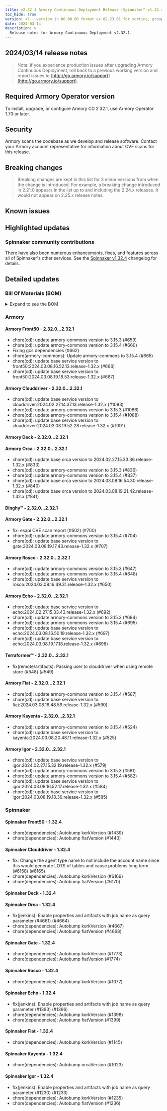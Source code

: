 ```yaml
---
title: v2.32.1 Armory Continuous Deployment Release (Spinnaker™ v1.32.4)
toc_hide: true
version: <!-- version in 00.00.00 format ex 02.23.01 for sorting, grouping -->
date: 2024-03-14
description: >
  Release notes for Armory Continuous Deployment v2.32.1.
---
```


<!-- 
MAKE SURE TO ADD 'LTS' OR 'FEATURE' TO THE TITLE TO INDICATE RELEASE CATEGORY. 
FOR EXAMPLE, "Armory Continuous Deployment Release LTS" or "Armory Continuous Deployment Release Feature" so users know release category and support time period 
-->

## 2024/03/14 release notes

>Note: If you experience production issues after upgrading Armory Continuous Deployment, roll back to a previous working version and report issues to [http://go.armory.io/support](http://go.armory.io/support).

## Required Armory Operator version

To install, upgrade, or configure Armory CD 2.32.1, use Armory Operator 1.70 or later.

## Security

Armory scans the codebase as we develop and release software. Contact your Armory account representative for information about CVE scans for this release.

## Breaking changes
<!-- Copy/paste from the previous version if there are recent ones. We can drop breaking changes after 3 minor versions. Add new ones from OSS and Armory. -->

> Breaking changes are kept in this list for 3 minor versions from when the change is introduced. For example, a breaking change introduced in 2.21.0 appears in the list up to and including the 2.24.x releases. It would not appear on 2.25.x release notes.

## Known issues
<!-- Copy/paste known issues from the previous version if they're not fixed. Add new ones from OSS and Armory. If there aren't any issues, state that so readers don't think we forgot to fill out this section. -->

## Highlighted updates

<!--
Each item category (such as UI) under here should be an h3 (###). List the following info that service owners should be able to provide:
- Major changes or new features we want to call out for Armory and OSS. Changes should be grouped under end user understandable sections. For example, instead of Deck, use UI. Instead of Fiat, use Permissions.
- Fixes to any known issues from previous versions that we have in release notes. These can all be grouped under a Fixed issues H3.
-->




###  Spinnaker community contributions

There have also been numerous enhancements, fixes, and features across all of Spinnaker's other services. See the
[Spinnaker v1.32.4](https://www.spinnaker.io/changelogs/1.32.4-changelog/) changelog for details.

## Detailed updates

### Bill Of Materials (BOM)

<details><summary>Expand to see the BOM</summary>
<pre class="highlight">
<code>artifactSources:
  dockerRegistry: docker.io/armory
dependencies:
  redis:
    commit: null
    version: 2:2.8.4-2
services:
  clouddriver:
    commit: b29acea67a40b4145431137ba96454c1d1bf0d73
    version: 2.32.1
  deck:
    commit: e7c8c0982afe9a49ab6c3d230f3aaa38e874eb30
    version: 2.32.1
  dinghy:
    commit: f5b14ffba75721322ada662f2325e80ec86347de
    version: 2.32.1
  echo:
    commit: 9d2abeeea4341e5ba94654925ba6488a9038af3f
    version: 2.32.1
  fiat:
    commit: 3f3fe6bf09708847a0f853bc74f6755920a4312b
    version: 2.32.1
  front50:
    commit: ba318cd2c445f14e5d6c3db87fa1658549385403
    version: 2.32.1
  gate:
    commit: dd64887668a2e2212667ca942e0bfd303aa34c60
    version: 2.32.1
  igor:
    commit: 9339ab63ab3d85ebcb00131033d19f26ad436f05
    version: 2.32.1
  kayenta:
    commit: bccd150fcc8a7cb7df537ec6269bce5d2843c703
    version: 2.32.1
  monitoring-daemon:
    commit: null
    version: 2.26.0
  monitoring-third-party:
    commit: null
    version: 2.26.0
  orca:
    commit: 9d45d87956abd9aad29ef8f9858e602e72d78c3c
    version: 2.32.1
  rosco:
    commit: dfe611ffdd2cf9ae7c524fb9970af47350ca5e96
    version: 2.32.1
  terraformer:
    commit: 6dbdb8b4c277cca4285b4d29d10f6cf3765f7590
    version: 2.32.1
timestamp: "2024-03-12 14:53:28"
version: 2.32.1
</code>
</pre>
</details>

### Armory


#### Armory Front50 - 2.32.0...2.32.1

  - chore(cd): update armory-commons version to 3.15.3 (#659)
  - chore(cd): update armory-commons version to 3.15.4 (#660)
  - Fixing gcs dependencies (#662)
  - chore(armory-commons): Update armory-commons to 3.15.4 (#665)
  - chore(cd): update base service version to front50:2024.03.08.16.52.13.release-1.32.x (#666)
  - chore(cd): update base service version to front50:2024.03.08.19.18.53.release-1.32.x (#667)

#### Armory Clouddriver - 2.32.0...2.32.1

  - chore(cd): update base service version to clouddriver:2024.02.27.14.37.13.release-1.32.x (#1083)
  - chore(cd): update armory-commons version to 3.15.3 (#1086)
  - chore(cd): update armory-commons version to 3.15.4 (#1088)
  - chore(cd): update base service version to clouddriver:2024.03.08.19.52.28.release-1.32.x (#1091)

#### Armory Deck - 2.32.0...2.32.1


#### Armory Orca - 2.32.0...2.32.1

  - chore(cd): update base orca version to 2024.02.27.15.33.36.release-1.32.x (#833)
  - chore(cd): update armory-commons version to 3.15.3 (#836)
  - chore(cd): update armory-commons version to 3.15.4 (#837)
  - chore(cd): update base orca version to 2024.03.08.16.54.30.release-1.32.x (#840)
  - chore(cd): update base orca version to 2024.03.08.19.21.42.release-1.32.x (#841)

#### Dinghy™ - 2.32.0...2.32.1


#### Armory Gate - 2.32.0...2.32.1

  - fix: esapi CVE scan report (#602) (#700)
  - chore(cd): update armory-commons version to 3.15.4 (#704)
  - chore(cd): update base service version to gate:2024.03.08.19.17.43.release-1.32.x (#707)

#### Armory Rosco - 2.32.0...2.32.1

  - chore(cd): update armory-commons version to 3.15.3 (#647)
  - chore(cd): update armory-commons version to 3.15.4 (#648)
  - chore(cd): update base service version to rosco:2024.03.08.16.49.31.release-1.32.x (#650)

#### Armory Echo - 2.32.0...2.32.1

  - chore(cd): update base service version to echo:2024.02.27.15.33.43.release-1.32.x (#692)
  - chore(cd): update armory-commons version to 3.15.3 (#694)
  - chore(cd): update armory-commons version to 3.15.4 (#695)
  - chore(cd): update base service version to echo:2024.03.08.16.50.19.release-1.32.x (#697)
  - chore(cd): update base service version to echo:2024.03.08.19.17.18.release-1.32.x (#698)

#### Terraformer™ - 2.32.0...2.32.1

  - fix(remote/artifacts): Passing user to clouddriver when using remote store (#548) (#549)

#### Armory Fiat - 2.32.0...2.32.1

  - chore(cd): update armory-commons version to 3.15.4 (#587)
  - chore(cd): update base service version to fiat:2024.03.08.16.48.59.release-1.32.x (#590)

#### Armory Kayenta - 2.32.0...2.32.1

  - chore(cd): update armory-commons version to 3.15.4 (#524)
  - chore(cd): update base service version to kayenta:2024.03.08.20.48.11.release-1.32.x (#525)

#### Armory Igor - 2.32.0...2.32.1

  - chore(cd): update base service version to igor:2024.02.27.15.32.19.release-1.32.x (#579)
  - chore(cd): update armory-commons version to 3.15.3 (#581)
  - chore(cd): update armory-commons version to 3.15.4 (#582)
  - chore(cd): update base service version to igor:2024.03.08.16.52.17.release-1.32.x (#584)
  - chore(cd): update base service version to igor:2024.03.08.19.18.39.release-1.32.x (#585)


### Spinnaker


#### Spinnaker Front50 - 1.32.4

  - chore(dependencies): Autobump korkVersion (#1439)
  - chore(dependencies): Autobump fiatVersion (#1440)

#### Spinnaker Clouddriver - 1.32.4

  - fix: Change the agent type name to not include the account name since this would generate LOTS of tables and cause problems long term (#6158) (#6165)
  - chore(dependencies): Autobump korkVersion (#6169)
  - chore(dependencies): Autobump fiatVersion (#6170)

#### Spinnaker Deck - 1.32.4


#### Spinnaker Orca - 1.32.4

  - fix(jenkins): Enable properties and artifacts with job name as query parameter (#4661) (#4664)
  - chore(dependencies): Autobump korkVersion (#4667)
  - chore(dependencies): Autobump fiatVersion (#4668)

#### Spinnaker Gate - 1.32.4

  - chore(dependencies): Autobump korkVersion (#1773)
  - chore(dependencies): Autobump fiatVersion (#1774)

#### Spinnaker Rosco - 1.32.4

  - chore(dependencies): Autobump korkVersion (#1077)

#### Spinnaker Echo - 1.32.4

  - fix(jenkins): Enable properties and artifacts with job name as query parameter (#1393) (#1396)
  - chore(dependencies): Autobump korkVersion (#1398)
  - chore(dependencies): Autobump fiatVersion (#1399)

#### Spinnaker Fiat - 1.32.4

  - chore(dependencies): Autobump korkVersion (#1145)

#### Spinnaker Kayenta - 1.32.4

  - chore(dependencies): Autobump orcaVersion (#1023)

#### Spinnaker Igor - 1.32.4

  - fix(jenkins): Enable properties and artifacts with job name as query parameter (#1230) (#1233)
  - chore(dependencies): Autobump korkVersion (#1235)
  - chore(dependencies): Autobump fiatVersion (#1236)

